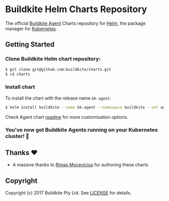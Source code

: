 # Buildkite Helm Charts Repository

The official [Buildkite Agent](https://buildkite.com/docs/agent) Charts repository for [Helm](https://helm.sh), the package manager for [Kubernetes](http://kubernetes.io).

## Getting Started

### Clone Buildkite Helm chart repository:

```bash
$ git clone git@github.com:buildkite/charts.git
$ cd charts
```

### Install chart

To install the chart with the release name `bk-agent`:

```bash
$ helm install buildkite --name bk-agent --namespace buildkite --set agent.token="BUILDKITE_AGENT_TOKEN"
```

Check Agent chart [readme](charts/buildkite/README.md) for more customisation options.

### You’ve now got Buildkite Agents running on your Kubernetes cluster! :tada:

## Thanks :heart:

* A massive thanks to [Rimas Mocevicius](https://github.com/rimusz) for authoring these charts


## Copyright

Copyright (c) 2017 Buildkite Pty Ltd. See [LICENSE](LICENSE) for details.
